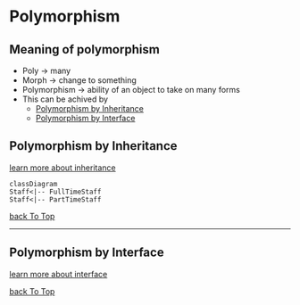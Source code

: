 # Polymorphism

## Meaning of polymorphism
- Poly  -> many
- Morph -> change to something
- Polymorphism -> ability of an object to take on many forms 
- This can be achived by 
    - [Polymorphism by Inheritance](#polymorphism-by-inheritance)
    - [Polymorphism by Interface](#polymorphism-by-interface) 

## Polymorphism by Inheritance
[learn more about inheritance](https://github.com/BensonNgu/java/tree/main/Java%20notes/Inheritance)
```mermaid
classDiagram
Staff<|-- FullTimeStaff
Staff<|-- PartTimeStaff
```


[back To Top](#polymorphism)

---

## Polymorphism by Interface
[learn more about interface](https://github.com/BensonNgu/java/tree/main/Java%20notes/Interface)



[back To Top](#polymorphism)